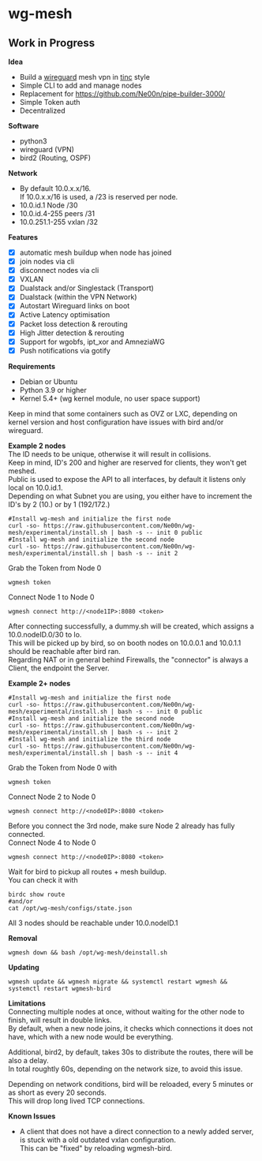 # wg-mesh
## Work in Progress

**Idea**<br />
- Build a [wireguard](https://www.wireguard.com/) mesh vpn in [tinc](https://www.tinc-vpn.org/) style
- Simple CLI to add and manage nodes
- Replacement for https://github.com/Ne00n/pipe-builder-3000/
- Simple Token auth
- Decentralized

**Software**<br />
- python3
- wireguard (VPN)
- bird2 (Routing, OSPF)

**Network**<br />
- By default 10.0.x.x/16.<br>
If 10.0.x.x/16 is used, a /23 is reserved per node.
- 10.0.id.1 Node /30<br>
- 10.0.id.4-255 peers /31<br>
- 10.0.251.1-255 vxlan /32<br>

**Features**<br>
- [x] automatic mesh buildup when node has joined
- [x] join nodes via cli
- [x] disconnect nodes via cli
- [x] VXLAN
- [x] Dualstack and/or Singlestack (Transport)
- [x] Dualstack (within the VPN Network)
- [x] Autostart Wireguard links on boot
- [x] Active Latency optimisation
- [x] Packet loss detection & rerouting
- [x] High Jitter detection & rerouting
- [x] Support for wgobfs, ipt_xor and AmneziaWG
- [x] Push notifications via gotify

**Requirements**<br>
- Debian or Ubuntu
- Python 3.9 or higher
- Kernel 5.4+ (wg kernel module, no user space support)

Keep in mind that some containers such as OVZ or LXC, depending on kernel version and host configuration have issues with bird and/or wireguard.<br>

**Example 2 nodes**<br>
The ID needs to be unique, otherwise it will result in collisions.<br>
Keep in mind, ID's 200 and higher are reserved for clients, they won't get meshed.<br>
Public is used to expose the API to all interfaces, by default it listens only local on 10.0.id.1.<br>
Depending on what Subnet you are using, you either have to increment the ID's by 2 (10.) or by 1 (192/172.)<br>
```
#Install wg-mesh and initialize the first node
curl -so- https://raw.githubusercontent.com/Ne00n/wg-mesh/experimental/install.sh | bash -s -- init 0 public
#Install wg-mesh and initialize the second node
curl -so- https://raw.githubusercontent.com/Ne00n/wg-mesh/experimental/install.sh | bash -s -- init 2
```
Grab the Token from Node 0<br>
```
wgmesh token
```
Connect Node 1 to Node 0
```
wgmesh connect http://<node1IP>:8080 <token>
```
After connecting successfully, a dummy.sh will be created, which assigns a 10.0.nodeID.0/30 to lo.<br>
This will be picked up by bird, so on booth nodes on 10.0.0.1 and 10.0.1.1 should be reachable after bird ran.<br>
Regarding NAT or in general behind Firewalls, the "connector" is always a Client, the endpoint the Server.<br>

**Example 2+ nodes**<br>
```
#Install wg-mesh and initialize the first node
curl -so- https://raw.githubusercontent.com/Ne00n/wg-mesh/experimental/install.sh | bash -s -- init 0 public
#Install wg-mesh and initialize the second node
curl -so- https://raw.githubusercontent.com/Ne00n/wg-mesh/experimental/install.sh | bash -s -- init 2
#Install wg-mesh and initialize the third node
curl -so- https://raw.githubusercontent.com/Ne00n/wg-mesh/experimental/install.sh | bash -s -- init 4
```
Grab the Token from Node 0 with 
```
wgmesh token
```
Connect Node 2 to Node 0
```
wgmesh connect http://<node0IP>:8080 <token>
```
Before you connect the 3rd node, make sure Node 2 already has fully connected.<br>
Connect Node 4 to Node 0
```
wgmesh connect http://<node0IP>:8080 <token>
```
Wait for bird to pickup all routes + mesh buildup.<br>
You can check it with<br>
```
birdc show route
#and/or
cat /opt/wg-mesh/configs/state.json
```
All 3 nodes should be reachable under 10.0.nodeID.1<br>

**Removal**
```
wgmesh down && bash /opt/wg-mesh/deinstall.sh
```

**Updating**
```
wgmesh update && wgmesh migrate && systemctl restart wgmesh && systemctl restart wgmesh-bird
```

**Limitations**<br>
Connecting multiple nodes at once, without waiting for the other node to finish, will result in double links.<br>
By default, when a new node joins, it checks which connections it does not have, which with a new node would be everything.<br>

Additional, bird2, by default, takes 30s to distribute the routes, there will be also a delay.<br>
In total roughtly 60s, depending on the network size, to avoid this issue.<br>

Depending on network conditions, bird will be reloaded, every 5 minutes or as short as every 20 seconds.<br>
This will drop long lived TCP connections.

**Known Issues**<br>
- A client that does not have a direct connection to a newly added server, is stuck with a old outdated vxlan configuration.<br> 
This can be "fixed" by reloading wgmesh-bird.<br>